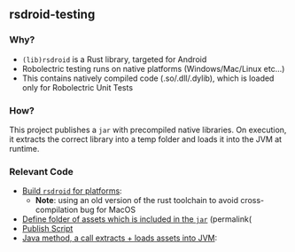 ## rsdroid-testing

### Why?

* `(lib)rsdroid` is a Rust library, targeted for Android
* Robolectric testing runs on native platforms (Windows/Mac/Linux etc...)
* This contains natively compiled code (.so/.dll/.dylib), which is loaded only for Robolectric Unit Tests

### How?

This project publishes a `jar` with precompiled native libraries. On execution, it extracts the correct library into a temp folder and loads it into the JVM at runtime.

### Relevant Code

* [Build `rsdroid` for platforms](https://github.com/ankidroid/Anki-Android-Backend/blob/main/rsdroid-testing/build.gradle): 
  * **Note**: using an old version of the rust toolchain to avoid cross-compilation bug for MacOS
* [Define folder of assets which is included in the `jar`](https://github.com/ankidroid/Anki-Android-Backend/blob/9302b3f89e09643e95c42166743f8563a3822ddc/rsdroid-testing/build.gradle#L31-L33) (permalink(
* [Publish Script](https://github.com/ankidroid/Anki-Android-Backend/blob/main/.github/workflows/publish_testing.yml)
* [Java method, a call extracts + loads assets into JVM](https://github.com/ankidroid/Anki-Android-Backend/blob/main/rsdroid-testing/src/main/java/net/ankiweb/rsdroid/testing/RustBackendLoader.java):

